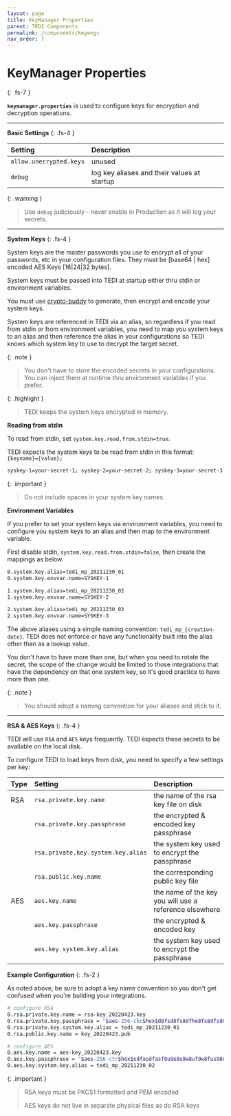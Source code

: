 ```yaml
---
layout: page
title: KeyManager Properties
parent: TEDI Components
permalink: /components/keymngr
nav_order: 7
---
```


# KeyManager Properties
{: .fs-7 }

**`keymanager.properties`** is used to configure keys for encryption and decryption operations.

---

**Basic Settings**
{: .fs-4 }

| **Setting**                    | **Description**          |
|:------------------------------|:--------------------------|
| `allow.unecrypted.keys`        | unused  |
| `debug`                        | log key aliases and their values at startup |

{: .warning }
> Use `debug` judiciously - never enable in Production as it will log your secrets.

---

**System Keys**
{: .fs-4 }

System keys are the master passwords you use to encrypt all of your passwords, etc in your configuration files. They must be [base64 \| hex] encoded AES Keys [16\|24\|32 bytes].

System keys must be passed into TEDI at startup either thru stdin or environment variables.

You must use [crypto-buddy]({{site.baseurl}}/tools) to generate, then encrypt and encode your system keys.

System keys are referenced in TEDI via an alias, so regardless if you read from stdin or from environment variables, you need to map you system keys to an alias and then reference the alias in your configurations so TEDI knows which system key to use to decrypt the target secret.


{: .note }
> You don't have to store the encoded secrets in your configurations. You can inject them at runtime thru environment variables if you prefer.

{: .highlight }
> TEDI keeps the system keys encrypted in memory.

**Reading from stdin**

To read from stdin, set `system.key.read.from.stdin=true`.

TEDI expects the system keys to be read from stdin in this format: `{keyname}={value};`

```sh
syskey-1=your-secret-1; syskey-2=your-secret-2; syskey-3=your-secret-3
```

{: .important }
> Do not include spaces in your system key names.

**Environment Variables**

If you prefer to set your system keys via environment variables, you need to configure you system keys to an alias and then map to the environment variable.

First disable stdin, `system.key.read.from.stdin=false`, then create the mappings as below.

```sh
0.system.key.alias=tedi_mp_20211230_01
0.system.key.envvar.name=SYSKEY-1

1.system.key.alias=tedi_mp_20211230_02
1.system.key.envvar.name=SYSKEY-2

2.system.key.alias=tedi_mp_20211230_03
2.system.key.envvar.name=SYSKEY-3
```

The above aliases using a simple naming convention: `tedi_mp_{creation-date}`. TEDI does not enforce or have any functionality built into the alias other than as a lookup value.

You don't have to have more than one, but when you need to rotate the secret, the scope of the change would be limited to those integrations that have the dependency on that one system key, so it's good practice to have more than one.

{: .note }
> You should adopt a naming convention for your aliases and stick to it.

---

**RSA & AES Keys**
{: .fs-4 }

TEDI will use `RSA` and `AES` keys frequently. TEDI expects these secrets to be available on the local disk.

To configure TEDI to load keys from disk, you need to specify a few settings per key:


| Type | **Setting**                    | **Description**          | 
|:-----|:------------------------------|:--------------------------|
| RSA  | `rsa.private.key.name `        | the name of the rsa key file on disk |
|      | `rsa.private.key.passphrase`   | the encrypted & encoded key passphrase |
|      | `rsa.private.key.system.key.alias`   | the system key used to encrypt the passphrase |
|      | `rsa.public.key.name`          | the corresponding public key file |
| AES  | `aes.key.name`                 | the name of the key you will use a reference elsewhere |
|      | `aes.key.passphrase`           | the encrypted & encoded key |
|      | `aes.key.system.key.alias`     | the system key used to encrypt the passphrase |



**Example Configuration**
{: .fs-2 }

As noted above, be sure to adopt a key name convention so you don't get confused when you're building your integrations.

```sh
# configure RSA
0.rsa.private.key.name = rsa-key_20220423.key
0.rsa.private.key.passphrase = "$aes-256-cbc$hex$d8fsd8fs8dfhe8fs8dfsd8fs9df89sdfsdf"
0.rsa.private.key.system.key.alias = tedi_mp_20211230_01
0.rsa.public.key.name = key_20220423.pub

# configure AES
0.aes.key.name = aes-key_20220423.key
0.aes.key.passphrase = "$aes-256-ctr$hex$sdfasdfasf8u9e8u9w8uf9w8fus98ud8e"
0.aes.key.system.key.alias = tedi_mp_20211230_02

```

{: .important }
> RSA keys must be PKCS1 formatted and PEM encoded
>
> AES keys do not live in separate physical files as do RSA keys
